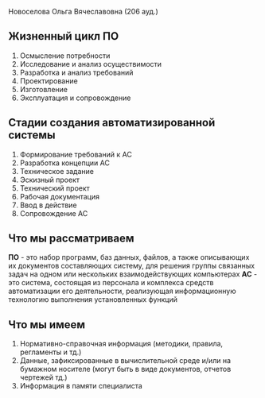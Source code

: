 Новоселова Ольга Вячеславовна  (206 ауд.)
## Жизненный цикл ПО
1. Осмысление потребности
2. Исследование и анализ осуществимости
3. Разработка и анализ требований
4. Проектирование
5. Изготовление
6. Эксплуатация и сопровождение
## Стадии создания автоматизированной системы
1. Формирование требований к АС
2. Разработка концепции АС
3. Техническое задание
4. Эскизный проект
5. Технический проект
6. Рабочая документация
7. Ввод в действие
8. Сопровождение АС

## Что мы рассматриваем
**ПО** - это набор программ, баз данных, файлов, а также описывающих их документов составляющих систему, для решения группы связанных задач на одном или нескольких взаимодействующих компьютерах
**АС** - это система, состоящая из персонала и комплекса средств автоматизации его деятельности, реализующая информационную технологию выполнения установленных функций

## Что мы имеем
1. Нормативно-справочная информация (методики, правила, регламенты и тд.)
2. Данные, зафиксированные в вычислительной среде и/или на бумажном носителе (могут быть в виде документов, отчетов чертежей  тд.)
3. Информация в памяти специалиста